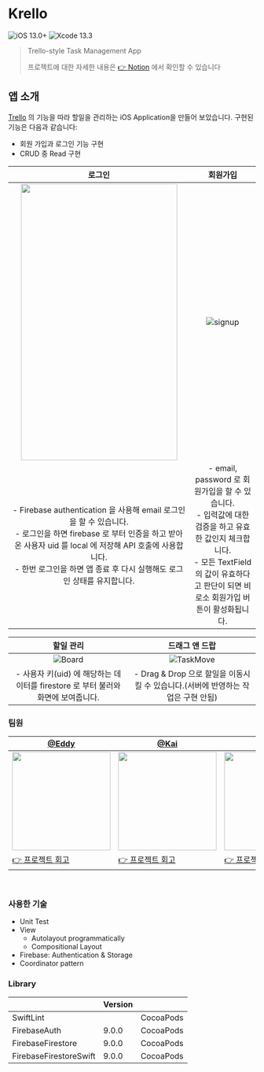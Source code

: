 # Krello

![iOS 13.0+](https://img.shields.io/badge/iOS-13.0%2B-lightgrey) ![Xcode 13.3](https://img.shields.io/badge/Xcode-13.3-blue)

> Trello-style Task Management App
>
> 프로젝트에 대한 자세한 내용은 [👉 Notion](https://cookie-giant-a00.notion.site/Team-KRE-Krello-4a6dfb5c5ccb4e19bd2f2d3fe066f57a) 에서 확인할 수 있습니다

## 앱 소개

[Trello](https://trello.com/) 의 기능을 따라 할일을 관리하는 iOS Application을 만들어 보았습니다.
구현된 기능은 다음과 같습니다:

- 회원 가입과 로그인 기능 구현
- CRUD 중 Read 구현

|                                                                                                                             로그인                                                                                                                             |                                                                                               회원가입                                                                                               |
| :------------------------------------------------------------------------------------------------------------------------------------------------------------------------------------------------------------------------------------------------------------: | :--------------------------------------------------------------------------------------------------------------------------------------------------------------------------------------------------: |
|                                                          <img src="https://user-images.githubusercontent.com/12508578/169458093-d3af10aa-0eb4-40df-ae8a-e8b0241e3e20.png" width="318" height="562"/>                                                           |                                           ![signup](https://user-images.githubusercontent.com/12508578/169457888-b24c62fc-9301-4a28-aa0e-081f79b083c3.gif)                                           |
| - Firebase authentication 을 사용해 email 로그인을 할 수 있습니다. <br/>- 로그인을 하면 firebase 로 부터 인증을 하고 받아온 사용자 uid 를 local 에 저장해 API 호출에 사용합니다. <br/>- 한번 로그인을 하면 앱 종료 후 다시 실행해도 로그인 상태를 유지합니다. | - email, password 로 회원가입을 할 수 있습니다. <br/>- 입력값에 대한 검증을 하고 유효한 값인지 체크합니다. <br/>- 모든 TextField 의 값이 유효하다고 판단이 되면 비로소 회원가입 버튼이 활성화됩니다. |

|                                                    할일 관리                                                    |                                                   드래그 앤 드랍                                                   |
| :-------------------------------------------------------------------------------------------------------------: | :----------------------------------------------------------------------------------------------------------------: |
| ![Board](https://user-images.githubusercontent.com/12508578/169457961-67a38d95-2543-407d-9671-280d22231747.gif) | ![TaskMove](https://user-images.githubusercontent.com/12508578/169458030-758b38a1-2583-497b-a035-d7bdd2a3ad3e.gif) |
|                - 사용자 키(uid) 에 해당하는 데이터를 firestore 로 부터 불러와 화면에 보여줍니다.                |                 - Drag & Drop 으로 할일을 이동시킬 수 있습니다.(서버에 반영하는 작업은 구현 안됨)                  |


### 팀원

| [@Eddy](https://github.com/BumgeunSong)                                                    | [@Kai](https://github.com/TaeKyeongKim)                                                    | [@Rosa](https://github.com/Jinsujin)                                                       |
| ------------------------------------------------------------------------------------------ | ------------------------------------------------------------------------------------------ | ------------------------------------------------------------------------------------------ |
| <img src="https://avatars.githubusercontent.com/u/17468015?v=4" width="200" height="200"/> | <img src="https://avatars.githubusercontent.com/u/36659877?v=4" width="200" height="200"/> | <img src="https://avatars.githubusercontent.com/u/12508578?v=4" width="200" height="200"/> |
|[👉 프로젝트 회고](https://github.com/BumgeunSong/Krello/wiki/%ED%94%84%EB%A1%9C%EC%A0%9D%ED%8A%B8-%ED%9A%8C%EA%B3%A0:-@Eddy)                                                                               | [👉 프로젝트 회고](https://github.com/BumgeunSong/Krello/wiki/%ED%94%84%EB%A1%9C%EC%A0%9D%ED%8A%B8-%ED%9A%8C%EA%B3%A0:-@Kai)                                                                                   | [👉 프로젝트 회고](https://github.com/BumgeunSong/Krello/wiki/%ED%94%84%EB%A1%9C%EC%A0%9D%ED%8A%B8-%ED%9A%8C%EA%B3%A0:-@Rosa)                                                                                   |


<br/>

### 사용한 기술

- Unit Test
- View
  - Autolayout programmatically
  - Compositional Layout
- Firebase: Authentication & Storage
- Coordinator pattern

### Library

|                        | Version |           |
| ---------------------- | ------- | --------- |
| SwiftLint              |         | CocoaPods |
| FirebaseAuth           | 9.0.0   | CocoaPods |
| FirebaseFirestore      | 9.0.0   | CocoaPods |
| FirebaseFirestoreSwift | 9.0.0   | CocoaPods |

